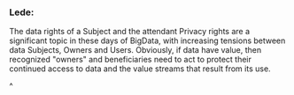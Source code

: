 ### Lede:

The data rights of a Subject and the attendant Privacy rights are a significant topic in these days of BigData, with increasing tensions between data Subjects, Owners and Users.  Obviously, if data have value, then recognized "owners" and beneficiaries need to act to protect their continued access to data and the value streams that result from its use.

^
